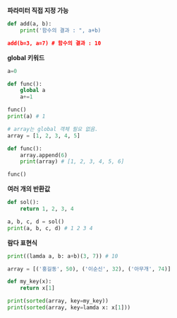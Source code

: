 **파라미터 직접 지정 가능**

```python
def add(a, b):
	print('함수의 결과 : ", a+b)

add(b=3, a=7) # 함수의 결과 : 10
```

**global 키워드**

```python
a=0

def func():
	global a
	a+=1

func()
print(a) # 1

# array는 global 객체 필요 없음.
array = [1, 2, 3, 4, 5]

def func():
	array.append(6)
	print(array) # [1, 2, 3, 4, 5, 6]

func()
```

**여러 개의 반환값**

```python
def sol():
	return 1, 2, 3, 4

a, b, c, d = sol()
print(a, b, c, d) # 1 2 3 4
```

**람다 표현식**

```python
print((lamda a, b: a+b)(3, 7)) # 10

array = [('홍길동', 50), ('이순신', 32), ('아무개', 74)]

def my_key(x):
	return x[1]

print(sorted(array, key=my_key))
print(sorted(array, key=lamda x: x[1]))
```